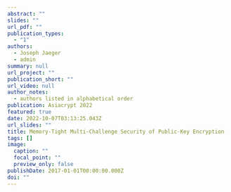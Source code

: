 ```yaml
---
abstract: ""
slides: ""
url_pdf: ""
publication_types:
  - "1"
authors:
  - Joseph Jaeger
  - admin
summary: null
url_project: ""
publication_short: ""
url_video: null
author_notes:
  - authors listed in alphabetical order
publication: Asiacrypt 2022
featured: true
date: 2022-10-07T03:13:25.043Z
url_slides: ""
title: Memory-Tight Multi-Challenge Security of Public-Key Encryption
tags: []
image:
  caption: ""
  focal_point: ""
  preview_only: false
publishDate: 2017-01-01T00:00:00.000Z
doi: ""
---
```

